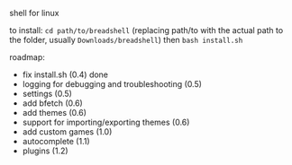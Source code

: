 shell for linux

to install:
`cd path/to/breadshell` (replacing path/to with the actual path to the folder, usually `Downloads/breadshell`)
then `bash install.sh`

roadmap:
- fix install.sh (0.4) done
- logging for debugging and troubleshooting (0.5)
- settings (0.5)
- add bfetch (0.6)
- add themes (0.6)
- support for importing/exporting themes (0.6)
- add custom games (1.0)
- autocomplete (1.1)
- plugins (1.2)

